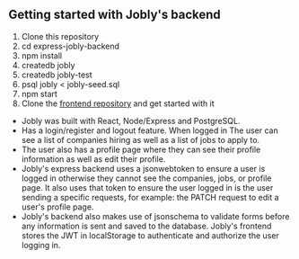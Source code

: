 ## Getting started with Jobly's backend

1. Clone this repository
2. cd express-jobly-backend
3. npm install
4. createdb jobly
5. createdb jobly-test
6. psql jobly < jobly-seed.sql
7. npm start
8. Clone the [frontend repository](https://github.com/cschweipert/react-jobly-frontend) and get started with it

* Jobly was built with React, Node/Express and PostgreSQL.
* Has a login/register and logout feature. When logged in The user can see a list of companies hiring as well as a list of jobs to apply to.
* The user also has a profile page where they can see their profile information as well as edit their profile.
* Jobly's express backend uses a jsonwebtoken to ensure a user is logged in otherwise they cannot see the companies, jobs, or profile page. It also uses that token to ensure the user logged in is the user sending a specific requests, for example: the PATCH request to edit a user's profile page.
* Jobly's backend also makes use of jsonschema to validate forms before any information is sent and saved to the database. Jobly's frontend stores the JWT in localStorage to authenticate and authorize the user logging in.
